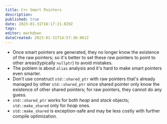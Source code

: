 ```yaml
---
title: C++ Smart Pointers
description: 
published: true
date: 2023-01-31T16:17:21.029Z
tags: 
editor: markdown
dateCreated: 2023-01-31T14:57:30.961Z
---
```


* Once smart pointers are generated, they no longer know the existence of the raw pointers; so it's better to set these raw pointers to point to other areas(typically `nullptr`) to avoid mistakes.
* The poblem is about `alias` analysis and it's hard to make smart pointers even smarter.
* Don't use construct `std::shared_ptr` with raw pointers that's already managed by other `std::shared_ptr` since shared pointer only know the existence of other shared pointers; for raw pointers, they cannot do any guess.
* `std::shared_ptr` works for both *heap* and *stack* objects; `std::make_shared` only for *heap* ones.
* `std::make_shared` is exception-safe and may be less costly with further compile optimization.